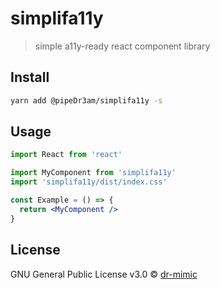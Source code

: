 # simplifa11y

> simple a11y-ready react component library

## Install

```bash
yarn add @pipeDr3am/simplifa11y -s
```

## Usage

```jsx
import React from 'react'

import MyComponent from 'simplifa11y'
import 'simplifa11y/dist/index.css'

const Example = () => {
  return <MyComponent />
}
```

## License

GNU General Public License v3.0 © [dr-mimic](https://github.com/dr-mimic)
